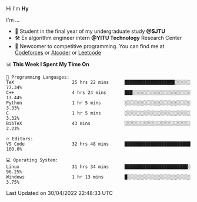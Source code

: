 Hi I'm **Hy**

I'm ...
- 📖 Student in the final year of my undergraduate study **@SJTU**
- 🛠️ Ex algorithm engineer intern **@YITU Technology** Research Center
- 🏅 Newcomer to competitive programming. You can find me at [Codeforces](https://codeforces.com/profile/Hy3) or [Atcoder](https://atcoder.jp/users/Hy3) or [Leetcode](https://leetcode-cn.com/u/_hy3/)


<!--START_SECTION:waka-->
📊 **This Week I Spent My Time On** 

```text
💬 Programming Languages: 
TeX                      25 hrs 22 mins      ███████████████████░░░░░░   77.34% 
C++                      4 hrs 24 mins       ███░░░░░░░░░░░░░░░░░░░░░░   13.44% 
Python                   1 hr 5 mins         ░░░░░░░░░░░░░░░░░░░░░░░░░   3.33% 
C                        1 hr 5 mins         ░░░░░░░░░░░░░░░░░░░░░░░░░   3.32% 
BibTeX                   43 mins             ░░░░░░░░░░░░░░░░░░░░░░░░░   2.23%

🔥 Editors: 
VS Code                  32 hrs 48 mins      █████████████████████████   100.0%

💻 Operating System: 
Linux                    31 hrs 34 mins      ████████████████████████░   96.25% 
Windows                  1 hr 13 mins        █░░░░░░░░░░░░░░░░░░░░░░░░   3.75%

```


 Last Updated on 30/04/2022 22:48:33 UTC
<!--END_SECTION:waka-->

